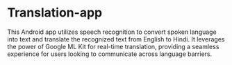 # Translation-app
This Android app utilizes speech recognition to convert spoken language into text and translate the recognized text from English to Hindi. It leverages the power of Google ML Kit for real-time translation, providing a seamless experience for users looking to communicate across language barriers.
